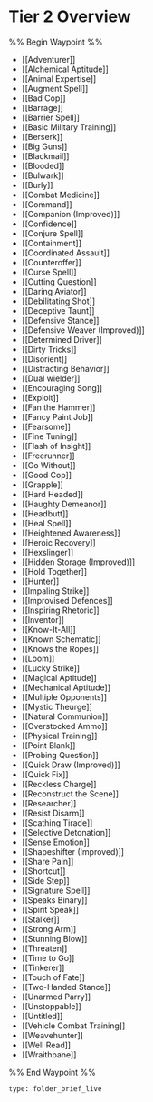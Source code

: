# Tier 2 Overview

%% Begin Waypoint %%
- [[Adventurer]]
- [[Alchemical Aptitude]]
- [[Animal Expertise]]
- [[Augment Spell]]
- [[Bad Cop]]
- [[Barrage]]
- [[Barrier Spell]]
- [[Basic Military Training]]
- [[Berserk]]
- [[Big Guns]]
- [[Blackmail]]
- [[Blooded]]
- [[Bulwark]]
- [[Burly]]
- [[Combat Medicine]]
- [[Command]]
- [[Companion (Improved)]]
- [[Confidence]]
- [[Conjure  Spell]]
- [[Containment]]
- [[Coordinated Assault]]
- [[Counteroffer]]
- [[Curse Spell]]
- [[Cutting Question]]
- [[Daring Aviator]]
- [[Debilitating Shot]]
- [[Deceptive Taunt]]
- [[Defensive Stance]]
- [[Defensive Weaver (Improved)]]
- [[Determined Driver]]
- [[Dirty Tricks]]
- [[Disorient]]
- [[Distracting Behavior]]
- [[Dual wielder]]
- [[Encouraging Song]]
- [[Exploit]]
- [[Fan the Hammer]]
- [[Fancy Paint Job]]
- [[Fearsome]]
- [[Fine Tuning]]
- [[Flash of Insight]]
- [[Freerunner]]
- [[Go Without]]
- [[Good Cop]]
- [[Grapple]]
- [[Hard Headed]]
- [[Haughty Demeanor]]
- [[Headbutt]]
- [[Heal Spell]]
- [[Heightened Awareness]]
- [[Heroic Recovery]]
- [[Hexslinger]]
- [[Hidden Storage (Improved)]]
- [[Hold Together]]
- [[Hunter]]
- [[Impaling Strike]]
- [[Improvised Defences]]
- [[Inspiring Rhetoric]]
- [[Inventor]]
- [[Know-It-All]]
- [[Known Schematic]]
- [[Knows the Ropes]]
- [[Loom]]
- [[Lucky Strike]]
- [[Magical Aptitude]]
- [[Mechanical Aptitude]]
- [[Multiple Opponents]]
- [[Mystic Theurge]]
- [[Natural Communion]]
- [[Overstocked Ammo]]
- [[Physical Training]]
- [[Point Blank]]
- [[Probing Question]]
- [[Quick Draw (Improved)]]
- [[Quick Fix]]
- [[Reckless Charge]]
- [[Reconstruct the Scene]]
- [[Researcher]]
- [[Resist Disarm]]
- [[Scathing Tirade]]
- [[Selective Detonation]]
- [[Sense Emotion]]
- [[Shapeshifter (Improved)]]
- [[Share Pain]]
- [[Shortcut]]
- [[Side Step]]
- [[Signature Spell]]
- [[Speaks Binary]]
- [[Spirit Speak]]
- [[Stalker]]
- [[Strong Arm]]
- [[Stunning Blow]]
- [[Threaten]]
- [[Time to Go]]
- [[Tinkerer]]
- [[Touch of Fate]]
- [[Two-Handed Stance]]
- [[Unarmed Parry]]
- [[Unstoppable]]
- [[Untitled]]
- [[Vehicle Combat Training]]
- [[Weavehunter]]
- [[Well Read]]
- [[Wraithbane]]

%% End Waypoint %%

 
```ccard
type: folder_brief_live
```
 
